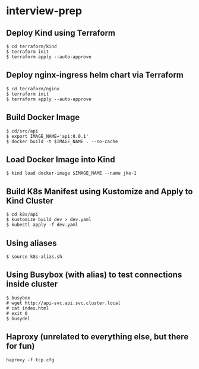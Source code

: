 # interview-prep

## Deploy Kind using Terraform

```
$ cd terraform/kind
$ terraform init
$ terraform apply --auto-approve
```

## Deploy nginx-ingress helm chart via Terraform

```
$ cd terraform/nginx
$ terraform init
$ terraform apply --auto-approve
```

## Build Docker Image

```
$ cd/src/api
$ export IMAGE_NAME='api:0.0.1'
$ docker build -t $IMAGE_NAME . --no-cache
```

## Load Docker Image into Kind

```
$ kind load docker-image $IMAGE_NAME --name jke-1
```

## Build K8s Manifest using Kustomize and Apply to Kind Cluster

```
$ cd k8s/api
$ kustomize build dev > dev.yaml
$ kubectl apply -f dev.yaml
```

## Using aliases

```
$ source k8s-alias.sh
```

## Using Busybox (with alias) to test connections inside cluster

```
$ busybox
# wget http://api-svc.api.svc.cluster.local
# cat index.html
# exit 0
$ busydel
```

## Haproxy (unrelated to everything else, but there for fun)

```
haproxy -f tcp.cfg
```
